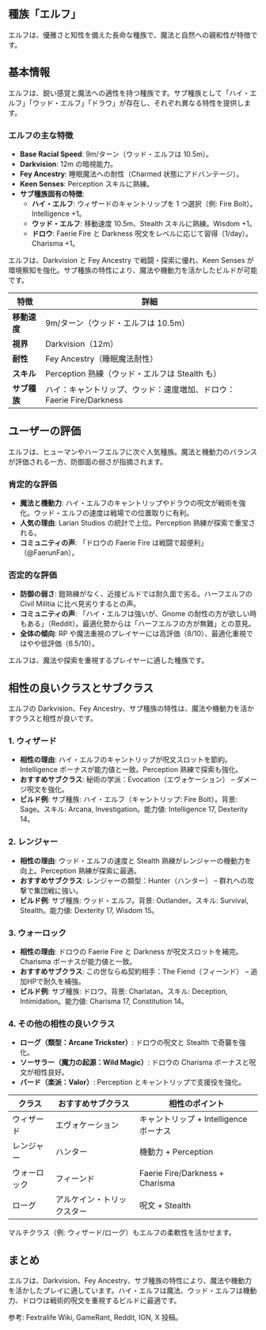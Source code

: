 ## 種族「エルフ」

エルフは、優雅さと知性を備えた長命な種族で、魔法と自然への親和性が特徴です。

## 基本情報

エルフは、鋭い感覚と魔法への適性を持つ種族です。サブ種族として「ハイ・エルフ」「ウッド・エルフ」「ドラウ」が存在し、それぞれ異なる特性を提供します。

### エルフの主な特徴
- **Base Racial Speed**: 9m/ターン（ウッド・エルフは 10.5m）。
- **Darkvision**: 12m の暗視能力。
- **Fey Ancestry**: 睡眠魔法への耐性（Charmed 状態にアドバンテージ）。
- **Keen Senses**: Perception スキルに熟練。
- **サブ種族固有の特徴**:
  - **ハイ・エルフ**: ウィザードのキャントリップを 1 つ選択（例: Fire Bolt）。Intelligence +1。
  - **ウッド・エルフ**: 移動速度 10.5m、Stealth スキルに熟練。Wisdom +1。
  - **ドロウ**: Faerie Fire と Darkness 呪文をレベルに応じて習得（1/day）。Charisma +1。

エルフは、Darkvision と Fey Ancestry で戦闘・探索に優れ、Keen Senses が環境察知を強化。サブ種族の特性により、魔法や機動力を活かしたビルドが可能です。

| 特徴              | 詳細                                                                 |
|-------------------|----------------------------------------------------------------------|
| **移動速度**     | 9m/ターン（ウッド・エルフは 10.5m）                                 |
| **視界**         | Darkvision（12m）                                                   |
| **耐性**         | Fey Ancestry（睡眠魔法耐性）                                        |
| **スキル**       | Perception 熟練（ウッド・エルフは Stealth も）                     |
| **サブ種族**     | ハイ：キャントリップ、ウッド：速度増加、ドロウ：Faerie Fire/Darkness |

## ユーザーの評価

エルフは、ヒューマンやハーフエルフに次ぐ人気種族。魔法と機動力のバランスが評価される一方、防御面の弱さが指摘されます。

### 肯定的な評価
- **魔法と機動力**: ハイ・エルフのキャントリップやドラウの呪文が戦術を強化。ウッド・エルフの速度は戦場での位置取りに有利。
- **人気の理由**: Larian Studios の統計で上位。Perception 熟練が探索で重宝される。
- **コミュニティの声**: 「ドロウの Faerie Fire は戦闘で超便利」（@FaerunFan）。

### 否定的な評価
- **防御の弱さ**: 鎧熟練がなく、近接ビルドでは耐久面で劣る。ハーフエルフの Civil Militia に比べ見劣りするとの声。
- **コミュニティの声**: 「ハイ・エルフは強いが、Gnome の耐性の方が欲しい時もある」（Reddit）。最適化勢からは「ハーフエルフの方が無難」との意見。
- **全体の傾向**: RP や魔法重視のプレイヤーには高評価（8/10）、最適化重視ではやや低評価（6.5/10）。

エルフは、魔法や探索を重視するプレイヤーに適した種族です。

## 相性の良いクラスとサブクラス

エルフの Darkvision、Fey Ancestry、サブ種族の特性は、魔法や機動力を活かすクラスと相性が良いです。

### 1. ウィザード
- **相性の理由**: ハイ・エルフのキャントリップが呪文スロットを節約。Intelligence ボーナスが能力値と一致。Perception 熟練で探索も強化。
- **おすすめサブクラス**: 秘術の学派：Evocation（エヴォケーション） – ダメージ呪文を強化。
- **ビルド例**: サブ種族: ハイ・エルフ（キャントリップ: Fire Bolt）。背景: Sage。スキル: Arcana, Investigation。能力値: Intelligence 17, Dexterity 14。

### 2. レンジャー
- **相性の理由**: ウッド・エルフの速度と Stealth 熟練がレンジャーの機動力を向上。Perception 熟練が探索に最適。
- **おすすめサブクラス**: レンジャーの類型：Hunter（ハンター） – 群れへの攻撃で集団戦に強い。
- **ビルド例**: サブ種族: ウッド・エルフ。背景: Outlander。スキル: Survival, Stealth。能力値: Dexterity 17, Wisdom 15。

### 3. ウォーロック
- **相性の理由**: ドロウの Faerie Fire と Darkness が呪文スロットを補完。Charisma ボーナスが能力値と一致。
- **おすすめサブクラス**: この世ならぬ契約相手：The Fiend（フィーンド） – 追加HPで耐久を補強。
- **ビルド例**: サブ種族: ドロウ。背景: Charlatan。スキル: Deception, Intimidation。能力値: Charisma 17, Constitution 14。

### 4. その他の相性の良いクラス
- **ローグ（類型：Arcane Trickster）**: ドロウの呪文と Stealth で奇襲を強化。
- **ソーサラー（魔力の起源：Wild Magic）**: ドロウの Charisma ボーナスと呪文が相性良好。
- **バード（楽派：Valor）**: Perception とキャントリップで支援役を強化。

| クラス       | おすすめサブクラス          | 相性のポイント                          |
|--------------|-----------------------------|-----------------------------------------|
| ウィザード   | エヴォケーション           | キャントリップ + Intelligence ボーナス   |
| レンジャー   | ハンター                   | 機動力 + Perception                    |
| ウォーロック | フィーンド                 | Faerie Fire/Darkness + Charisma         |
| ローグ       | アルケイン・トリックスター | 呪文 + Stealth                         |

マルチクラス（例: ウィザード/ローグ）もエルフの柔軟性を活かせます。

## まとめ

エルフは、Darkvision、Fey Ancestry、サブ種族の特性により、魔法や機動力を活かしたプレイに適しています。ハイ・エルフは魔法、ウッド・エルフは機動力、ドロウは戦術的呪文を重視するビルドに最適です。

参考: Fextralife Wiki, GameRant, Reddit, IGN, X 投稿。
